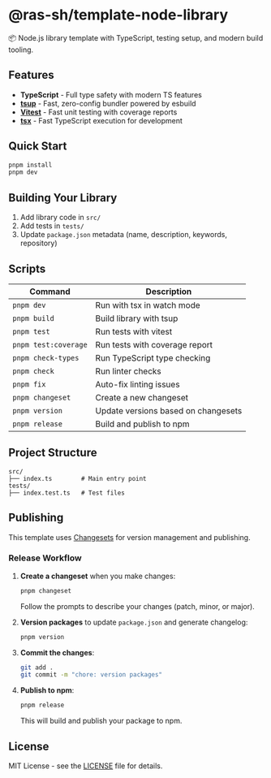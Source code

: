 # @ras-sh/template-node-library

📦 Node.js library template with TypeScript, testing setup, and modern build tooling.

## Features

- **TypeScript** - Full type safety with modern TS features
- **[tsup](https://tsup.egoist.dev/)** - Fast, zero-config bundler powered by esbuild
- **[Vitest](https://vitest.dev/)** - Fast unit testing with coverage reports
- **[tsx](https://tsx.is/)** - Fast TypeScript execution for development

## Quick Start

```bash
pnpm install
pnpm dev
```

## Building Your Library

1. Add library code in `src/`
2. Add tests in `tests/`
3. Update `package.json` metadata (name, description, keywords, repository)

## Scripts

| Command | Description |
|---------|-------------|
| `pnpm dev` | Run with tsx in watch mode |
| `pnpm build` | Build library with tsup |
| `pnpm test` | Run tests with vitest |
| `pnpm test:coverage` | Run tests with coverage report |
| `pnpm check-types` | Run TypeScript type checking |
| `pnpm check` | Run linter checks |
| `pnpm fix` | Auto-fix linting issues |
| `pnpm changeset` | Create a new changeset |
| `pnpm version` | Update versions based on changesets |
| `pnpm release` | Build and publish to npm |

## Project Structure

```
src/
├── index.ts        # Main entry point
tests/
├── index.test.ts   # Test files
```

## Publishing

This template uses [Changesets](https://github.com/changesets/changesets) for version management and publishing.

### Release Workflow

1. **Create a changeset** when you make changes:
   ```bash
   pnpm changeset
   ```
   Follow the prompts to describe your changes (patch, minor, or major).

2. **Version packages** to update `package.json` and generate changelog:
   ```bash
   pnpm version
   ```

3. **Commit the changes**:
   ```bash
   git add .
   git commit -m "chore: version packages"
   ```

4. **Publish to npm**:
   ```bash
   pnpm release
   ```
   This will build and publish your package to npm.

## License

MIT License - see the [LICENSE](LICENSE) file for details.
